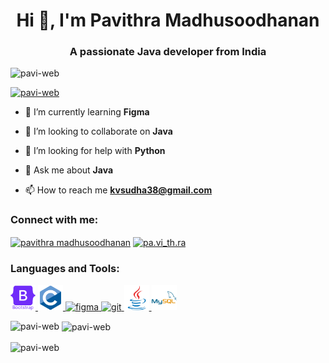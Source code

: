 <h1 align="center">Hi 👋, I'm Pavithra Madhusoodhanan</h1>
<h3 align="center">A passionate Java developer from India</h3>

<p align="left"> <img src="https://komarev.com/ghpvc/?username=pavi-web&label=Profile%20views&color=0e75b6&style=flat" alt="pavi-web" /> </p>

<p align="left"> <a href="https://github.com/ryo-ma/github-profile-trophy"><img src="https://github-profile-trophy.vercel.app/?username=pavi-web" alt="pavi-web" /></a> </p>

- 🌱 I’m currently learning **Figma**

- 👯 I’m looking to collaborate on **Java**

- 🤝 I’m looking for help with **Python**

- 💬 Ask me about **Java**

- 📫 How to reach me **kvsudha38@gmail.com**

<h3 align="left">Connect with me:</h3>
<p align="left">
<a href="https://linkedin.com/in/pavithra madhusoodhanan" target="blank"><img align="center" src="https://raw.githubusercontent.com/rahuldkjain/github-profile-readme-generator/master/src/images/icons/Social/linked-in-alt.svg" alt="pavithra madhusoodhanan" height="30" width="40" /></a>
<a href="https://instagram.com/pa.vi_th.ra" target="blank"><img align="center" src="https://raw.githubusercontent.com/rahuldkjain/github-profile-readme-generator/master/src/images/icons/Social/instagram.svg" alt="pa.vi_th.ra" height="30" width="40" /></a>
</p>

<h3 align="left">Languages and Tools:</h3>
<p align="left"> <a href="https://getbootstrap.com" target="_blank" rel="noreferrer"> <img src="https://raw.githubusercontent.com/devicons/devicon/master/icons/bootstrap/bootstrap-plain-wordmark.svg" alt="bootstrap" width="40" height="40"/> </a> <a href="https://www.cprogramming.com/" target="_blank" rel="noreferrer"> <img src="https://raw.githubusercontent.com/devicons/devicon/master/icons/c/c-original.svg" alt="c" width="40" height="40"/> </a> <a href="https://www.figma.com/" target="_blank" rel="noreferrer"> <img src="https://www.vectorlogo.zone/logos/figma/figma-icon.svg" alt="figma" width="40" height="40"/> </a> <a href="https://git-scm.com/" target="_blank" rel="noreferrer"> <img src="https://www.vectorlogo.zone/logos/git-scm/git-scm-icon.svg" alt="git" width="40" height="40"/> </a> <a href="https://www.java.com" target="_blank" rel="noreferrer"> <img src="https://raw.githubusercontent.com/devicons/devicon/master/icons/java/java-original.svg" alt="java" width="40" height="40"/> </a> <a href="https://www.mysql.com/" target="_blank" rel="noreferrer"> <img src="https://raw.githubusercontent.com/devicons/devicon/master/icons/mysql/mysql-original-wordmark.svg" alt="mysql" width="40" height="40"/> </a> </p>

<p><img align="left" src="https://github-readme-stats.vercel.app/api/top-langs?username=pavi-web&show_icons=true&locale=en&layout=compact" alt="pavi-web" /></p>

<p>&nbsp;<img align="center" src="https://github-readme-stats.vercel.app/api?username=pavi-web&show_icons=true&locale=en" alt="pavi-web" /></p>

<p><img align="center" src="https://github-readme-streak-stats.herokuapp.com/?user=pavi-web&" alt="pavi-web" /></p>
